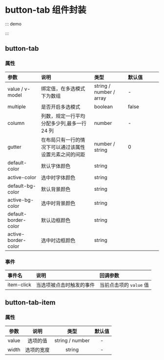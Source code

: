 # button-tab 组件封装

::: demo
<template>

<div>

<button-tab v-model="value">
<button-tab-item value="1">1</button-tab-item>
<button-tab-item value="2">2</button-tab-item>
<button-tab-item value="3">3</button-tab-item>
<button-tab-item value="4">4</button-tab-item>
</button-tab>
<button-tab v-model="value" gutter="30">
<button-tab-item value="1">1</button-tab-item>
<button-tab-item value="2">2</button-tab-item>
<button-tab-item value="3">3</button-tab-item>
<button-tab-item value="4">4</button-tab-item>
</button-tab>
<button-tab v-model="value" :gutter="30" :column="2">
<button-tab-item value="1">1</button-tab-item>
<button-tab-item value="2">2</button-tab-item>
<button-tab-item value="3">3</button-tab-item>
<button-tab-item value="4">4</button-tab-item>
</button-tab>
<button-tab v-model="value1" multiple gutter="30">
<button-tab-item value="1">1</button-tab-item>
<button-tab-item value="2">2</button-tab-item>
<button-tab-item value="3">3</button-tab-item>
<button-tab-item value="4">4</button-tab-item>
</button-tab>
</div>
</template>

<script>
export default {
    data(){
        return {
            value: '1',
            value1: ['1', '2']
        }
    }
}
</script>

<style scoped>
/deep/ .button-tab .button-tab-item {
    height: 40px;
    line-height: 40px;
    font-size: 16px;
}
</style>

:::

## button-tab

### 属性

| 参数                              | 说明                                                   | 类型                    | 默认值                       |
| :-------------------------------- | :----------------------------------------------------- | :---------------------- | :--------------------------- |
| value / v-model                   | 绑定值，在多选模式下为数组                             | string / number / array | <div style="width: 70pt;"/>- |
| <copy>multiple</copy>             | 是否开启多选模式                                       | boolean                 | false                        |
| <copy>column</copy>               | 列数，规定一行平均分配多少列,最多一行 24 列            | number                  | -                            |
| <copy>gutter</copy>               | 在布局只有一行的情况下可以通过该属性设置元素之间的间距 | number / string         | 0                            |
| <copy>default-color</copy>        | 默认字体颜色                                           | string                  | <color color="#999999" />    |
| <copy>active-color</copy>         | 选中时字体颜色                                         | string                  | <color color="#FFFFFF" />    |
| <copy>default-bg-color</copy>     | 默认背景颜色                                           | string                  | <color color="#FFFFFF" />    |
| <copy>active-bg-color</copy>      | 选中时背景颜色                                         | string                  | <color color="#2482FC" />    |
| <copy>default-border-color</copy> | 默认边框颜色                                           | string                  | <color color="#2482FC" />    |
| <copy>active-border-color</copy>  | 选中时边框颜色                                         | string                  | <color color="#2482FC" />    |

### 事件

| 事件名                  | 说明                     | 回调参数                |
| :---------------------- | :----------------------- | :---------------------- |
| <copy>item-click</copy> | 当选项被点击时触发的事件 | 当前点击项的 `value` 值 |

## button-tab-item

### 属性

|        参数        |    说明    |      类型       | 默认值 |
| :----------------: | :--------: | :-------------: | :----: |
| <copy>value</copy> |  选项的值  | string / number |   -    |
| <copy>width</copy> | 选项的宽度 |     string      |   -    |
